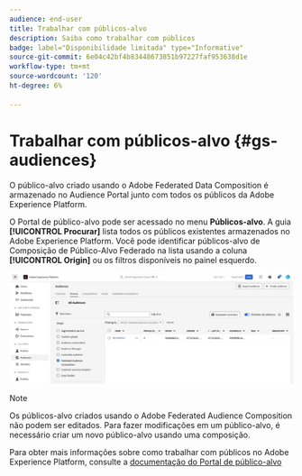 ```yaml
---
audience: end-user
title: Trabalhar com públicos-alvo
description: Saiba como trabalhar com públicos
badge: label="Disponibilidade limitada" type="Informative"
source-git-commit: 6e04c42bf4b83448673851b97227faf953638d1e
workflow-type: tm+mt
source-wordcount: '120'
ht-degree: 6%

---
```


# Trabalhar com públicos-alvo {#gs-audiences}

O público-alvo criado usando o Adobe Federated Data Composition é armazenado no Audience Portal junto com todos os públicos da Adobe Experience Platform.

O Portal de público-alvo pode ser acessado no menu **Públicos-alvo**. A guia **[!UICONTROL Procurar]** lista todos os públicos existentes armazenados no Adobe Experience Platform. Você pode identificar públicos-alvo de Composição de Público-Alvo Federado na lista usando a coluna **[!UICONTROL Origin]** ou os filtros disponíveis no painel esquerdo.

![](assets/audiences-list.png)

>[!NOTE]
>
>Os públicos-alvo criados usando o Adobe Federated Audience Composition não podem ser editados. Para fazer modificações em um público-alvo, é necessário criar um novo público-alvo usando uma composição.

Para obter mais informações sobre como trabalhar com públicos no Adobe Experience Platform, consulte a [documentação do Portal de público-alvo](https://experienceleague.adobe.com/en/docs/experience-platform/segmentation/ui/audience-portal)
